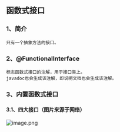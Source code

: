 ## 函数式接口
### 1、简介
	只有一个抽象方法的接口。
### 2、@FunctionalInterface
	标志函数式接口的注解，用于接口类上。
	javadoc也会生成该注解，即说明文档也会生成该注解。
### 3、内置函数式接口
#### 3.1、四大接口（图片来源于网络）
![image.png](https://i.loli.net/2020/02/04/pPNlaJ3IMiVUZC2.png)